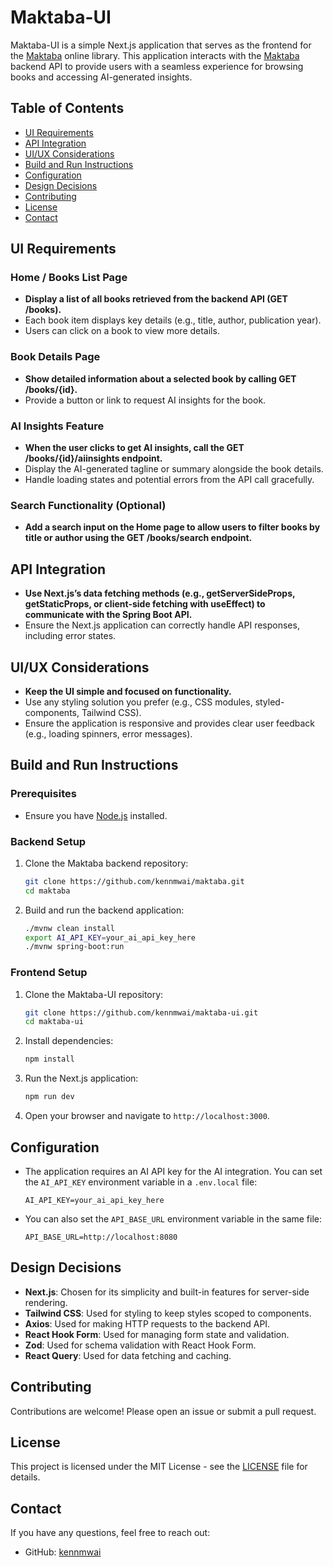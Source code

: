 # Maktaba-UI

Maktaba-UI is a simple Next.js application that serves as the frontend for the [Maktaba](https://github.com/kennmwai/maktaba) online library. This application interacts with the [Maktaba](https://github.com/kennmwai/maktaba)  backend API to provide users with a seamless experience for browsing books and accessing AI-generated insights.

## Table of Contents
- [UI Requirements](#ui-requirements)
- [API Integration](#api-integration)
- [UI/UX Considerations](#uiux-considerations)
- [Build and Run Instructions](#build-and-run-instructions)
- [Configuration](#configuration)
- [Design Decisions](#design-decisions)
- [Contributing](#contributing)
- [License](#license)
- [Contact](#contact)

## UI Requirements

### Home / Books List Page
- **Display a list of all books retrieved from the backend API (GET /books).**
- Each book item displays key details (e.g., title, author, publication year).
- Users can click on a book to view more details.

### Book Details Page
- **Show detailed information about a selected book by calling GET /books/{id}.**
- Provide a button or link to request AI insights for the book.

### AI Insights Feature
- **When the user clicks to get AI insights, call the GET /books/{id}/aiinsights endpoint.**
- Display the AI-generated tagline or summary alongside the book details.
- Handle loading states and potential errors from the API call gracefully.

### Search Functionality (Optional)
- **Add a search input on the Home page to allow users to filter books by title or author using the GET /books/search endpoint.**

## API Integration
- **Use Next.js’s data fetching methods (e.g., getServerSideProps, getStaticProps, or client-side fetching with useEffect) to communicate with the Spring Boot API.**
- Ensure the Next.js application can correctly handle API responses, including error states.

## UI/UX Considerations
- **Keep the UI simple and focused on functionality.**
- Use any styling solution you prefer (e.g., CSS modules, styled-components, Tailwind CSS).
- Ensure the application is responsive and provides clear user feedback (e.g., loading spinners, error messages).

## Build and Run Instructions

### Prerequisites
- Ensure you have [Node.js](https://nodejs.org/) installed.

### Backend Setup
1. Clone the Maktaba backend repository:
   ```bash
   git clone https://github.com/kennmwai/maktaba.git
   cd maktaba
   ```
2. Build and run the backend application:
   ```bash
   ./mvnw clean install
   export AI_API_KEY=your_ai_api_key_here
   ./mvnw spring-boot:run
   ```

### Frontend Setup
1. Clone the Maktaba-UI repository:
   ```bash
   git clone https://github.com/kennmwai/maktaba-ui.git
   cd maktaba-ui
   ```
2. Install dependencies:
   ```bash
   npm install
   ```
3. Run the Next.js application:
   ```bash
   npm run dev
   ```
4. Open your browser and navigate to `http://localhost:3000`.

## Configuration
- The application requires an AI API key for the AI integration. You can set the `AI_API_KEY` environment variable in a `.env.local` file:
  ```dotenv
  AI_API_KEY=your_ai_api_key_here
  ```
- You can also set the `API_BASE_URL` environment variable in the same file:
  ```dotenv
  API_BASE_URL=http://localhost:8080
  ```

## Design Decisions
- **Next.js**: Chosen for its simplicity and built-in features for server-side rendering.
- **Tailwind CSS**: Used for styling to keep styles scoped to components.
- **Axios**: Used for making HTTP requests to the backend API.
- **React Hook Form**: Used for managing form state and validation.
- **Zod**: Used for schema validation with React Hook Form.
- **React Query**: Used for data fetching and caching.

## Contributing
Contributions are welcome! Please open an issue or submit a pull request.

## License
This project is licensed under the MIT License - see the [LICENSE](LICENSE) file for details.

## Contact
If you have any questions, feel free to reach out:
- GitHub: [kennmwai](https://github.com/kennmwai)
